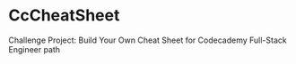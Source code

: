 # CcCheatSheet
 Challenge Project: Build Your Own Cheat Sheet for Codecademy Full-Stack Engineer path
